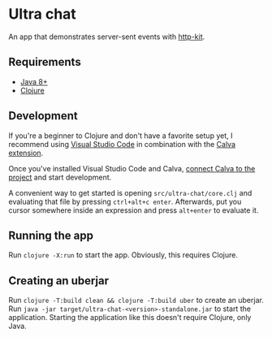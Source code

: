 # Ultra chat

An app that demonstrates server-sent events with [http-kit](https://github.com/http-kit/http-kit).

## Requirements

* [Java 8+](https://adoptium.net/)
* [Clojure](https://clojure.org/)

## Development

If you're a beginner to Clojure and don't have a favorite setup yet, I recommend using [Visual Studio Code](https://code.visualstudio.com/) in combination with the [Calva extension](https://calva.io/).

Once you've installed Visual Studio Code and Calva, [connect Calva to the project](https://calva.io/connect/) and start development.

A convenient way to get started is opening `src/ultra-chat/core.clj` and evaluating that file by pressing `ctrl+alt+c enter`.
Afterwards, put you cursor somewhere inside an expression and press `alt+enter` to evaluate it.

## Running the app

Run `clojure -X:run` to start the app.
Obviously, this requires Clojure.

## Creating an uberjar

Run `clojure -T:build clean && clojure -T:build uber` to create an uberjar.
Run `java -jar target/ultra-chat-<version>-standalone.jar` to start the application.
Starting the application like this doesn't require Clojure, only Java.
